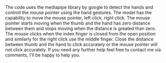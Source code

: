 The code uses the mediapipe library by google to detect the hands and controll the mouse pointer using the hand gestures.
The model has the capability to move the mouse pointer, left click, right click.
The mouse pointer starts moving when the thumb and the hand has zero distance between them and stops moving when the distance is greated than zero.
The mouse clicks when the index finger is closed from the open position and similarly for the right click use the middle finger.
Close the distance between thumb and the hand to click accurately or the mouse pointer will not click accurately.
If you need any further help feel free to contact me via comments, I'll be happy to help you.

